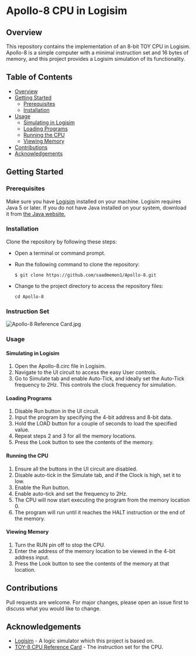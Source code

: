 # Apollo-8 CPU in Logisim

## Overview

This repository contains the implementation of an 8-bit TOY CPU in Logisim. Apollo-8 is a simple computer with a minimal instruction set and 16 bytes of memory, and this project provides a Logisim simulation of its functionality.

## Table of Contents

- [Overview](#overview)
- [Getting Started](#getting-started)
    - [Prerequisites](#prerequisites)
    - [Installation](#installation)
- [Usage](#usage)
    - [Simulating in Logisim](#simulating-in-logisim)
    - [Loading Programs](#loading-programs)
    - [Running the CPU](#running-the-cpu)
    - [Viewing Memory](#viewing-memory)
- [Contributions](#contributions)
- [Acknowledgements](#acknowledgements)

## Getting Started

### Prerequisites

Make sure you have [Logisim](http://www.cburch.com/logisim/download.html) installed on your machine. Logisim requires Java 5 or later. If you do not have Java installed on your system, download it from [the Java website.](https://www.oracle.com/java/technologies/)

### Installation
Clone the repository by following these steps:
- Open a terminal or command prompt.
- Run the following command to clone the repository:

    ```$ git clone https://github.com/saadmemon1/Apollo-8.git```
- Change to the project directory to access the repository files:

  ```cd Apollo-8```

### Instruction Set
![Apollo-8 Reference Card.jpg](Apollo-8%20Reference%20Card.jpg)
### Usage
#### Simulating in Logisim
1. Open the Apollo-8.circ file in Logisim.
2. Navigate to the UI circuit to access the easy User controls.
3. Go to Simulate tab and enable Auto-Tick, and ideally set the Auto-Tick frequency to 2Hz. This controls the clock frequency for simulation.
#### Loading Programs
1. Disable Run button in the UI circuit.
2. Input the program by specifying the 4-bit address and 8-bit data.
3. Hold the LOAD button for a couple of seconds to load the specified value.
4. Repeat steps 2 and 3 for all the memory locations.
5. Press the Look button to see the contents of the memory.
#### Running the CPU
1. Ensure all the buttons in the UI circuit are disabled.
2. Disable auto-tick in the Simulate tab, and if the Clock is high, set it to low.
3. Enable the Run button.
4. Enable auto-tick and set the frequency to 2Hz.
5. The CPU will now start executing the program from the memory location 0.
6. The program will run until it reaches the HALT instruction or the end of the memory.
#### Viewing Memory
1. Turn the RUN pin off to stop the CPU.
2. Enter the address of the memory location to be viewed in the 4-bit address input.
3. Press the Look button to see the contents of the memory at that location.
## Contributions
Pull requests are welcome. For major changes, please open an issue first to discuss what you would like to change.
## Acknowledgements
- [Logisim](http://www.cburch.com/logisim/) - A logic simulator which this project is based on.
- [TOY-8 CPU Reference Card](https://introcs.cs.princeton.edu/java/home/) - The instruction set for the CPU.